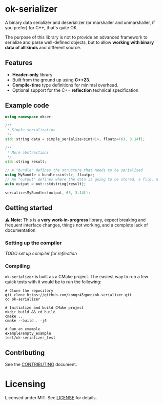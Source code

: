 # ok-serializer

A binary data serializer and deserializer (or marshaller and unmarshaller, if you prefer)
for C++, that's quite OK.

The purpose of this library is not to provide an advanced framework to serialize and parse
well-defined objects, but to allow **working with binary data of all kinds** and different
source.

## Features

- **Header-only** library
- Built from the ground up using **C++23**.
- **Compile-time** type definitions for minimal overhead.
- Optional support for the C++ **reflection** technical specification.

## Example code

```cpp
using namespace okser;

/**
 * Simple serialization
 */
std::string data = simple_serialize<sint<1>, floatp>(63, 3.14f);

/**
 * More abstractions
 */
std::string result;

// A "bundle" defines the structure that needs to be serialised
using MyBundle = bundle<sint<1>, floatp>;
// An "output" defines where the data is going to be stored, a file, a string, a socket etc.
auto output = out::stdstring{result};

serialize<MyBundle>(output, 63, 3.14f);
```

## Getting started

⚠️ **Note:** This is a **very work-in-progress** library, expect breaking and frequent interface changes, things
not working, and a complete lack of documentation.

### Setting up the compiler

_TODO set up compiler for reflection_

### Compiling

`ok-serializer` is built as a CMake project. The easiest way to run a few quick tests with it would be to run
the following:

```shell
# Clone the repository
git clone https://github.com/kongr45gpen/ok-serializer.git
cd ok-serializer

# Initialize and build CMake project
mkdir build && cd build
cmake ..
cmake --build . -j4

# Run an example
example/empty_example
test/ok-serializer_test
```

## Contributing

See the [CONTRIBUTING](CONTRIBUTING.md) document.

# Licensing

Licensed under MIT. See [LICENSE](LICENSE) for details.
